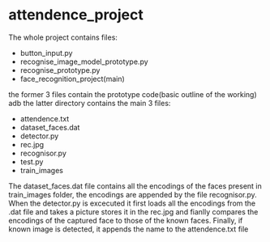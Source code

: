 # attendence_project

The whole project contains files:
- button_input.py
- recognise_image_model_prototype.py
- recognise_prototype.py
- face_recognition_project(main)

the former 3 files contain the prototype code(basic outline of the working) adb the latter directory
contains the main 3 files:
- attendence.txt
- dataset_faces.dat
- detector.py
- rec.jpg
- recognisor.py
- test.py
- train_images

The dataset_faces.dat file contains all the encodings of the faces present in train_images folder,
the encodings are appended by the file recognisor.py. When the detector.py is excecuted it first
loads all the encodings from the .dat file and takes a picture stores it in the rec.jpg and fianlly 
compares the encodings of the captured face to those of the known faces. Finally, if known image is 
detected, it appends the name to the attendence.txt file
